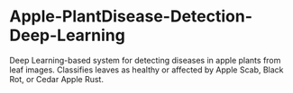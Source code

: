 # Apple-PlantDisease-Detection-Deep-Learning
Deep Learning-based system for detecting diseases in apple plants from leaf images. Classifies leaves as healthy or affected by Apple Scab, Black Rot, or Cedar Apple Rust.
